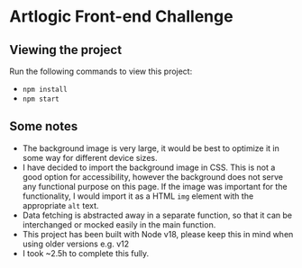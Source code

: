 # Artlogic Front-end Challenge

## Viewing the project

Run the following commands to view this project:
- `npm install`
- `npm start` 

## Some notes

- The background image is very large, it would be best to optimize it in some way for different device sizes.
- I have decided to import the background image in CSS. This is not a good option for accessibility, however the background does not serve any functional purpose on this page. If the image was important for the functionality, I would import it as a HTML `img` element with the appropriate `alt` text.
- Data fetching is abstracted away in a separate function, so that it can be interchanged or mocked easily in the main function.
- This project has been built with Node v18, please keep this in mind when using older versions e.g. v12
- I took ~2.5h to complete this fully.